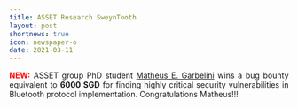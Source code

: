 ```yaml
---
title: ASSET Research SweynTooth
layout: post
shortnews: true
icon: newspaper-o
date: 2021-03-11
---
```

<p style="text-align:justify">
<font color="red"><b>NEW:</b></font>
ASSET group PhD student <a href="https://matheus-garbelini.github.io/home/">Matheus E. Garbelini</a> wins 
a bug bounty equivalent to <b>6000 SGD</b> for finding highly critical security vulnerabilities in Bluetooth 
protocol implementation. Congratulations Matheus!!!
</p>
